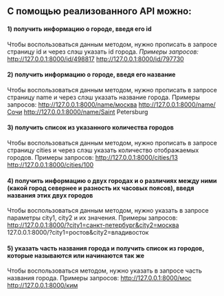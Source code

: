 ## С помощью реализованного API можно:

#### 1) получить информацию о городе, введя его id

Чтобы воспользоваться данным методом, нужно прописать в запросе страницу id и через слэш указать id города.
*Примеры запросов:*
http://127.0.0.1:8000/id/498817
http://127.0.0.1:8000/id/797730

#### 2) получить информацию о городе, введя его название

Чтобы воспользоваться данным методом, нужно прописать в запросе страницу name и через слэш указать название города.
Примеры запросов:
http://127.0.0.1:8000/name/москва
http://127.0.0.1:8000/name/Сочи
http://127.0.0.1:8000/name/Saint Petersburg

#### 3) получить список из указанного количества городов

Чтобы воспользоваться данным методом, нужно прописать в запросе страницу cities и через слэш указать количество отображаемых городов.
Примеры запросов:
http://127.0.0.1:8000/cities/13
http://127.0.0.1:8000/cities/100

#### 4) получить информацию о двух городах и о различиях между ними (какой город севернее и разность их часовых поясов), введя названия этих двух городов

Чтобы воспользоваться данным методом, нужно указать в запросе параметры сity1, city2 и их значения.
Примеры запросов:
http://127.0.0.1:8000/?city1=санкт-петербург&city2=москва
127.0.0.1:8000/?city1=ростов&city2=владивосток

#### 5) указать часть названия города и получить список из городов, которые называются или начинаются так же

Чтобы воспользоваться методом, нужно указать в запросе часть названия города.
Примеры запросов:
http://127.0.0.1:8000/мос
http://127.0.0.1:8000/ким

